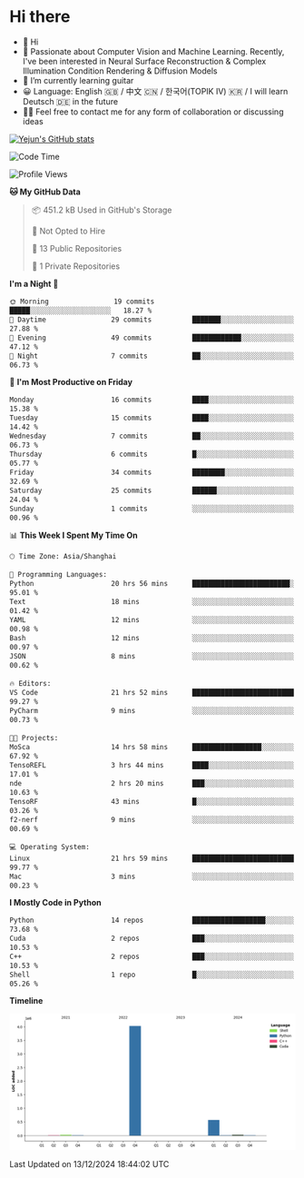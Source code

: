 # Hi there
- 👋 Hi
- 🔭 Passionate about Computer Vision and Machine Learning. Recently, I've been interested in Neural Surface Reconstruction & Complex Illumination Condition Rendering & Diffusion Models
- 🌱 I’m currently learning guitar
- 😀 Language: English 🇬🇧 / 中文 🇨🇳 / 한국어(TOPIK IV) 🇰🇷 / I will learn Deutsch 🇩🇪 in the future
- 🙋‍♂️ Feel free to contact me for any form of collaboration or discussing ideas


<!-- <img height="195px" src="https://github-readme-stats.vercel.app/api?username=yejun688&count_private=true&show_icons=true&hide_rank=true&title_color=0969da&bg_color=ffffff00&text_color=57606a&disable_animations=true"><img height="195px" src="https://github-readme-stats.vercel.app/api/top-langs?username=yejun688&layout=compact&title_color=0969da&bg_color=ffffff00&text_color=57606a"> -->

[![Yejun's GitHub stats](https://github-readme-stats.vercel.app/api?username=yejun688)](https://github.com/yejun688/github-readme-stats)

<!---
yejun688/yejun688 is a ✨ special ✨ repository because its `README.md` (this file) appears on your GitHub profile.
You can click the Preview link to take a look at your changes.
--->

<!--START_SECTION:waka-->
![Code Time](http://img.shields.io/badge/Code%20Time-594%20hrs%2028%20mins-blue)

![Profile Views](http://img.shields.io/badge/Profile%20Views-4-blue)

**🐱 My GitHub Data** 

> 📦 451.2 kB Used in GitHub's Storage 
 > 
> 🚫 Not Opted to Hire
 > 
> 📜 13 Public Repositories 
 > 
> 🔑 1 Private Repositories 
 > 
**I'm a Night 🦉** 

```text
🌞 Morning                19 commits          █████░░░░░░░░░░░░░░░░░░░░   18.27 % 
🌆 Daytime                29 commits          ███████░░░░░░░░░░░░░░░░░░   27.88 % 
🌃 Evening                49 commits          ████████████░░░░░░░░░░░░░   47.12 % 
🌙 Night                  7 commits           ██░░░░░░░░░░░░░░░░░░░░░░░   06.73 % 
```
📅 **I'm Most Productive on Friday** 

```text
Monday                   16 commits          ████░░░░░░░░░░░░░░░░░░░░░   15.38 % 
Tuesday                  15 commits          ████░░░░░░░░░░░░░░░░░░░░░   14.42 % 
Wednesday                7 commits           ██░░░░░░░░░░░░░░░░░░░░░░░   06.73 % 
Thursday                 6 commits           █░░░░░░░░░░░░░░░░░░░░░░░░   05.77 % 
Friday                   34 commits          ████████░░░░░░░░░░░░░░░░░   32.69 % 
Saturday                 25 commits          ██████░░░░░░░░░░░░░░░░░░░   24.04 % 
Sunday                   1 commits           ░░░░░░░░░░░░░░░░░░░░░░░░░   00.96 % 
```


📊 **This Week I Spent My Time On** 

```text
🕑︎ Time Zone: Asia/Shanghai

💬 Programming Languages: 
Python                   20 hrs 56 mins      ████████████████████████░   95.01 % 
Text                     18 mins             ░░░░░░░░░░░░░░░░░░░░░░░░░   01.42 % 
YAML                     12 mins             ░░░░░░░░░░░░░░░░░░░░░░░░░   00.98 % 
Bash                     12 mins             ░░░░░░░░░░░░░░░░░░░░░░░░░   00.97 % 
JSON                     8 mins              ░░░░░░░░░░░░░░░░░░░░░░░░░   00.62 % 

🔥 Editors: 
VS Code                  21 hrs 52 mins      █████████████████████████   99.27 % 
PyCharm                  9 mins              ░░░░░░░░░░░░░░░░░░░░░░░░░   00.73 % 

🐱‍💻 Projects: 
MoSca                    14 hrs 58 mins      █████████████████░░░░░░░░   67.92 % 
TensoREFL                3 hrs 44 mins       ████░░░░░░░░░░░░░░░░░░░░░   17.01 % 
nde                      2 hrs 20 mins       ███░░░░░░░░░░░░░░░░░░░░░░   10.63 % 
TensoRF                  43 mins             █░░░░░░░░░░░░░░░░░░░░░░░░   03.26 % 
f2-nerf                  9 mins              ░░░░░░░░░░░░░░░░░░░░░░░░░   00.69 % 

💻 Operating System: 
Linux                    21 hrs 59 mins      █████████████████████████   99.77 % 
Mac                      3 mins              ░░░░░░░░░░░░░░░░░░░░░░░░░   00.23 % 
```

**I Mostly Code in Python** 

```text
Python                   14 repos            ██████████████████░░░░░░░   73.68 % 
Cuda                     2 repos             ███░░░░░░░░░░░░░░░░░░░░░░   10.53 % 
C++                      2 repos             ███░░░░░░░░░░░░░░░░░░░░░░   10.53 % 
Shell                    1 repo              █░░░░░░░░░░░░░░░░░░░░░░░░   05.26 % 
```



**Timeline**

![Lines of Code chart](https://raw.githubusercontent.com/yejun688/yejun688/main/assets/bar_graph.png)


 Last Updated on 13/12/2024 18:44:02 UTC
<!--END_SECTION:waka-->
